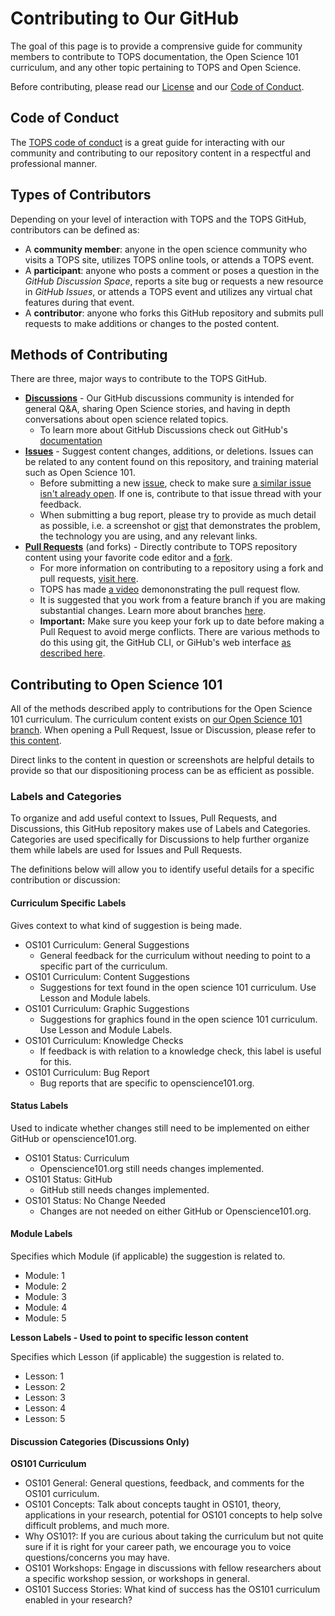 # Contributing to Our GitHub

The goal of this page is to provide a comprensive guide for community members to contribute to TOPS documentation, the Open Science 101 curriculum, and any other topic pertaining to TOPS and Open Science.

Before contributing, please read our [License](./LICENSE.md) and our [Code of Conduct](./CODE_OF_CONDUCT.md).

## Code of Conduct
The [TOPS code of conduct](./CODE_OF_CONDUCT.md) is a great guide for interacting with our community and contributing to our repository content in a respectful and professional manner.

## Types of Contributors

Depending on your level of interaction with TOPS and the TOPS GitHub, contributors can be defined as: 
- A **community member**: anyone in the open science community who visits a TOPS site, utilizes TOPS online tools, or attends a TOPS event.
- A **participant**: anyone who posts a comment or poses a question in the *GitHub Discussion Space*, reports a site bug or requests a new resource in *GitHub Issues*, or attends a TOPS event and utilizes any virtual chat features during that event. 
- A **contributor**: anyone who forks this GitHub repository and submits pull requests to make additions or changes to the posted content.


## Methods of Contributing
There are three, major ways to contribute to the TOPS GitHub. 
- **[Discussions](https://github.com/nasa/Transform-to-Open-Science/discussions)** - Our GitHub discussions community is intended for general Q&A, sharing Open Science stories, and having in depth conversations about open science related topics. 
  - To learn more about GitHub Discussions check out GitHub's [documentation](https://docs.github.com/en/discussions/collaborating-with-your-community-using-discussions/about-discussions) 
- **[Issues](https://github.com/nasa/Transform-to-Open-Science/issues)** - Suggest content changes, additions, or deletions. Issues can be related to any content found on this repository, and training material such as Open Science 101. 
     - Before submitting a new [issue](https://github.com/nasa/Transform-to-Open-Science/issues), check to make sure [a similar issue isn't already open](https://github.com/nasa/Transform-to-Open-Science/issues?q=is%3Aopen+is%3Aissue). If one is, contribute to that issue thread with your feedback.
     - When submitting a bug report, please try to provide as much detail as possible, i.e. a screenshot or [gist](https://gist.github.com/) that demonstrates the problem, the technology you are using, and any relevant links.
- **[Pull Requests](https://github.com/nasa/Transform-to-Open-Science/pulls)** (and forks) - Directly contribute to TOPS repository content using your favorite code editor and a [fork](https://docs.github.com/en/get-started/quickstart/fork-a-repo).
  - For more information on contributing to a repository using a fork and pull requests, [visit here](https://docs.github.com/en/get-started/exploring-projects-on-github/contributing-to-a-project).
  - TOPS has made [a video](https://youtu.be/PHoScPeMWHI) demononstrating the pull request flow.
  - It is suggested that you work from a feature branch if you are making substantial changes.  Learn more about branches [here](https://docs.github.com/en/pull-requests/collaborating-with-pull-requests/proposing-changes-to-your-work-with-pull-requests/about-branches).
  - **Important:** Make sure you keep your fork up to date before making a Pull Request to avoid merge conflicts. There are various methods to do this using git, the GitHub CLI, or GiHub's web interface [as described here](https://docs.github.com/en/pull-requests/collaborating-with-pull-requests/working-with-forks/syncing-a-fork).

## Contributing to Open Science 101

All of the methods described apply to contributions for the Open Science 101 curriculum.  The curriculum content exists on [our Open Science 101 branch](https://github.com/nasa/Transform-to-Open-Science/tree/open-science-101).  When opening a Pull Request, Issue or Discussion, please refer to [this content](https://github.com/nasa/Transform-to-Open-Science/tree/open-science-101).

Direct links to the content in question or screenshots are helpful details to provide so that our dispositioning process can be as efficient as possible.

### Labels and Categories

To organize and add useful context to Issues, Pull Requests, and Discussions, this GitHub repository makes use of Labels and Categories.  Categories are used specifically for Discussions to help further organize them while labels are used for Issues and Pull Requests.

The definitions below will allow you to identify useful details for a specific contribution or discussion:

#### Curriculum Specific Labels

Gives context to what kind of suggestion is being made.

- OS101 Curriculum: General Suggestions
  - General feedback for the curriculum without needing to point to a specific part of the curriculum.
- OS101 Curriculum: Content Suggestions
  - Suggestions for text found in the open science 101 curriculum. Use Lesson and Module labels.
- OS101 Curriculum: Graphic Suggestions
  - Suggestions for graphics found in the open science 101 curriculum.  Use Lesson and Module Labels.
- OS101 Curriculum: Knowledge Checks
  - If feedback is with relation to a knowledge check, this label is useful for this.
- OS101 Curriculum: Bug Report
  - Bug reports that are specific to openscience101.org.

#### Status Labels

Used to indicate whether changes still need to be implemented on either GitHub or openscience101.org.

- OS101 Status: Curriculum
  - Openscience101.org still needs changes implemented.
- OS101 Status: GitHub
  - GitHub still needs changes implemented.
- OS101 Status: No Change Needed
  - Changes are not needed on either GitHub or Openscience101.org.

#### Module Labels

Specifies which Module (if applicable) the suggestion is related to.

- Module: 1
- Module: 2
- Module: 3
- Module: 4
- Module: 5

**Lesson Labels - Used to point to specific lesson content**

Specifies which Lesson (if applicable) the suggestion is related to.

- Lesson: 1
- Lesson: 2
- Lesson: 3
- Lesson: 4
- Lesson: 5

#### Discussion Categories (Discussions Only)

**OS101 Curriculum**

- OS101 General: General questions, feedback, and comments for the OS101 curriculum.
- OS101 Concepts: Talk about concepts taught in OS101, theory, applications in your research, potential for OS101 concepts to help solve difficult problems, and much more.
- Why OS101?: If you are curious about taking the curriculum but not quite sure if it is right for your career path, we encourage you to voice questions/concerns you may have.
- OS101 Workshops: Engage in discussions with fellow researchers about a specific workshop session, or workshops in general.
- OS101 Success Stories: What kind of success has the OS101 curriculum enabled in your research?